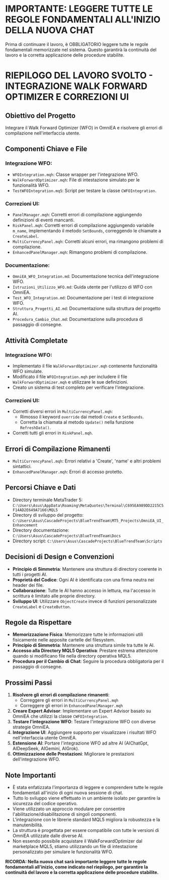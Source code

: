 # IMPORTANTE: LEGGERE TUTTE LE REGOLE FONDAMENTALI ALL'INIZIO DELLA NUOVA CHAT

Prima di continuare il lavoro, è OBBLIGATORIO leggere tutte le regole fondamentali memorizzate nel sistema.
Questo garantirà la continuità del lavoro e la corretta applicazione delle procedure stabilite.

# RIEPILOGO DEL LAVORO SVOLTO - INTEGRAZIONE WALK FORWARD OPTIMIZER E CORREZIONI UI

## Obiettivo del Progetto
Integrare il Walk Forward Optimizer (WFO) in OmniEA e risolvere gli errori di compilazione nell'interfaccia utente.

## Componenti Chiave e File

### Integrazione WFO:
- `WFOIntegration.mqh`: Classe wrapper per l'integrazione WFO.
- `WalkForwardOptimizer.mqh`: File di intestazione simulato per le funzionalità WFO.
- `TestWFOIntegration.mq5`: Script per testare la classe `CWFOIntegration`.

### Correzioni UI:
- `PanelManager.mqh`: Corretti errori di compilazione aggiungendo definizioni di eventi mancanti.
- `RiskPanel.mqh`: Corretti errori di compilazione aggiungendo variabile `m_name`, implementando il metodo `SetBounds`, correggendo le chiamate a `CreateLabel`.
- `MultiCurrencyPanel.mqh`: Corretti alcuni errori, ma rimangono problemi di compilazione.
- `EnhancedPanelManager.mqh`: Rimangono problemi di compilazione.

### Documentazione:
- `OmniEA_WFO_Integration.md`: Documentazione tecnica dell'integrazione WFO.
- `Istruzioni_Utilizzo_WFO.md`: Guida utente per l'utilizzo di WFO con OmniEA.
- `Test_WFO_Integration.md`: Documentazione per i test di integrazione WFO.
- `Struttura_Progetti_AI.md`: Documentazione sulla struttura del progetto AI.
- `Procedura_Cambio_Chat.md`: Documentazione sulla procedura di passaggio di consegne.

## Attività Completate

### Integrazione WFO:
- Implementato il file `WalkForwardOptimizer.mqh` contenente funzionalità WFO simulate.
- Modificato il file `WFOIntegration.mqh` per includere il file `WalkForwardOptimizer.mqh` e utilizzare le sue definizioni.
- Creato un sistema di test completo per verificare l'integrazione.

### Correzioni UI:
- Corretti diversi errori in `MultiCurrencyPanel.mqh`:
  - Rimosso il keyword `override` dai metodi `Create` e `SetBounds`.
  - Corretta la chiamata al metodo `Update()` nella funzione `RefreshData()`.
- Corretti tutti gli errori in `RiskPanel.mqh`.

## Errori di Compilazione Rimanenti
- `MultiCurrencyPanel.mqh`: Errori relativi a 'Create', 'name' e altri problemi sintattici.
- `EnhancedPanelManager.mqh`: Errori di accesso protetto.

## Percorsi Chiave e Dati
- Directory terminale MetaTrader 5: `C:\Users\Asus\AppData\Roaming\MetaQuotes\Terminal\C695EA989DD2215C5F14AD2E649A7166\MQL5`
- Directory di sviluppo del progetto: `C:\Users\Asus\CascadeProjects\BlueTrendTeam\MT5_Projects\OmniEA_UI_Enhancement`
- Directory documentazione: `C:\Users\Asus\CascadeProjects\BlueTrendTeam\Docs`
- Directory script: `C:\Users\Asus\CascadeProjects\BlueTrendTeam\Scripts`

## Decisioni di Design e Convenzioni
- **Principio di Simmetria**: Mantenere una struttura di directory coerente in tutti i progetti AI.
- **Proprietà del Codice**: Ogni AI è identificata con una firma neutra nei header dei file.
- **Collaborazione**: Tutte le AI hanno accesso in lettura, ma l'accesso in scrittura è limitato alle proprie directory.
- **Sviluppo UI**: Utilizzare `ObjectCreate` invece di funzioni personalizzate `CreateLabel` e `CreateButton`.

## Regole da Rispettare
- **Memorizzazione Fisica**: Memorizzare tutte le informazioni utili fisicamente nelle apposite cartelle del filesystem.
- **Principio di Simmetria**: Mantenere una struttura simile tra tutte le AI.
- **Accesso alla Directory MQL5 Operativa**: Prestare estrema attenzione quando si modificano file nella directory operativa MQL5.
- **Procedura per il Cambio di Chat**: Seguire la procedura obbligatoria per il passaggio di consegne.

## Prossimi Passi
1. **Risolvere gli errori di compilazione rimanenti**:
   - Correggere gli errori in `MultiCurrencyPanel.mqh`
   - Correggere gli errori in `EnhancedPanelManager.mqh`
2. **Creare Expert Advisor**: Implementare un Expert Advisor basato su OmniEA che utilizzi la classe `CWFOIntegration`.
3. **Testare l'integrazione WFO**: Testare l'integrazione WFO con diverse strategie OmniEA.
4. **Integrazione UI**: Aggiungere supporto per visualizzare i risultati WFO nell'interfaccia utente OmniEA.
5. **Estensione AI**: Portare l'integrazione WFO ad altre AI (AIChatGpt, AIDeepSeek, AIGemini, AIGrok).
6. **Ottimizzazione delle Prestazioni**: Migliorare le prestazioni dell'integrazione WFO.

## Note Importanti
- È stata enfatizzata l'importanza di leggere e comprendere tutte le regole fondamentali all'inizio di ogni nuova sessione di chat.
- Tutto lo sviluppo viene effettuato in un ambiente isolato per garantire la sicurezza del codice operativo.
- Viene utilizzato un approccio modulare per consentire l'abilitazione/disabilitazione di singoli componenti.
- L'integrazione con le librerie standard MQL5 migliora la robustezza e la manutenibilità.
- La struttura è progettata per essere compatibile con tutte le versioni di OmniEA utilizzate dalle diverse AI.
- Non essendo possibile acquistare il WalkForwardOptimizer dal marketplace MQL5, stiamo utilizzando un file di intestazione personalizzato per simulare le funzionalità WFO.

**RICORDA: Nella nuova chat sarà importante leggere tutte le regole fondamentali all'inizio, come indicato nel riepilogo, per garantire la continuità del lavoro e la corretta applicazione delle procedure stabilite.**
